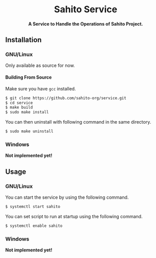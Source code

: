 <p align="center">
  <h1 align="center">Sahito Service</h1>
  <h4 align="center">A Service to Handle the Operations of Sahito Project.</h4>
</p>

## Installation

### GNU/Linux

Only available as source for now.

#### Building From Source
Make sure you have `gcc` installed.

```bash
$ git clone https://github.com/sahito-org/service.git
$ cd service
$ make build
$ sudo make install
```

You can then uninstall with following command in the same directory.

```bash
$ sudo make uninstall
```

### Windows

**Not implemented yet!**

## Usage

### GNU/Linux

You can start the service by using the following command.

```bash
$ systemctl start sahito
```

You can set script to run at startup using the following command.

```bash
$ systemctl enable sahito
```

### Windows

**Not implemented yet!**
